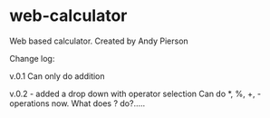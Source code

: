 # web-calculator
























































Web based calculator. Created by Andy Pierson

Change log:

v.0.1 Can only do addition

v.0.2 - added a drop down with operator selection
        Can do *, %, +, - operations now.
        What does ? do?.....
